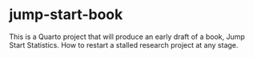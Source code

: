 # jump-start-book

This is a Quarto project that will produce an early draft of a book, Jump Start Statistics. How to restart a stalled research project at any stage.